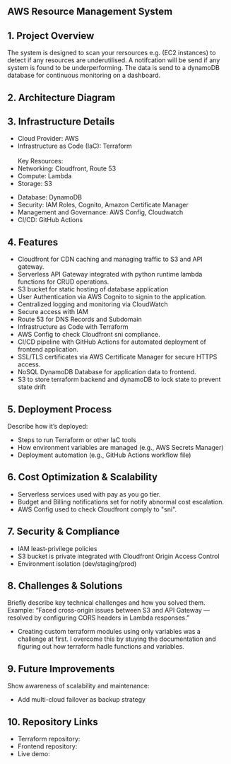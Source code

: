 ## AWS Resource Management System

## 1. Project Overview

The system is designed to scan your rersources e.g. (EC2 instances) to detect if any resources are underutilised. A notifcation will be send if any system is found to be underperforming. The data is send to a dynamoDB database for continuous monitoring on a dashboard.

## 2. Architecture Diagram

<!-- <img src="./images/aws_app_arc.png" alt="AWS Diagram" width="1000" height="auto" style="border-radius:10px"> -->

## 3. Infrastructure Details

- Cloud Provider: AWS
- Infrastructure as Code (IaC): Terraform <br>
  <br>
  Key Resources:
- Networking: Cloudfront, Route 53
- Compute: Lambda
- Storage: S3
<!-- Add Eventbridge -->
- Database: DynamoDB
- Security: IAM Roles, Cognito, Amazon Certificate Manager
- Management and Governance: AWS Config, Cloudwatch
- CI/CD: GitHub Actions

## 4. Features

- Cloudfront for CDN caching and managing traffic to S3 and API gateway.
- Serverless API Gateway integrated with python runtime lambda functions for CRUD operations.
- S3 bucket for static hosting of database application
- User Authentication via AWS Cognito to signin to the application.
- Centralized logging and monitoring via CloudWatch
- Secure access with IAM
- Route 53 for DNS Records and Subdomain
- Infrastructure as Code with Terraform
- AWS Config to check Cloudfront sni compliance.
- CI/CD pipeline with GitHub Actions for automated deployment of frontend application.
- SSL/TLS certificates via AWS Certificate Manager for secure HTTPS access.
- NoSQL DynamoDB Database for application data to frontend.
- S3 to store terraform backend and dynamoDB to lock state to prevent state drift

## 5. Deployment Process

Describe how it’s deployed:

- Steps to run Terraform or other IaC tools
- How environment variables are managed (e.g., AWS Secrets Manager)
- Deployment automation (e.g., GitHub Actions workflow file)

## 6. Cost Optimization & Scalability

- Serverless services used with pay as you go tier.
- Budget and Billing notifications set for notify abnormal cost escalation.
- AWS Config used to check Cloudfront comply to "sni".

## 7. Security & Compliance

- IAM least-privilege policies
- S3 bucket is private integrated with Cloudfront Origin Access Control
- Environment isolation (dev/staging/prod)

## 8. Challenges & Solutions

Briefly describe key technical challenges and how you solved them.
Example: “Faced cross-origin issues between S3 and API Gateway — resolved by configuring CORS headers in Lambda responses.”

- Creating custom terraform modules using only variables was a challenge at first. I overcome this by stuying the documentation and figuring out how terraform hadle functions and variables.

## 9. Future Improvements

Show awareness of scalability and maintenance:

- Add multi-cloud failover as backup strategy

## 10. Repository Links

- Terraform repository:
- Frontend repository:
- Live demo:

